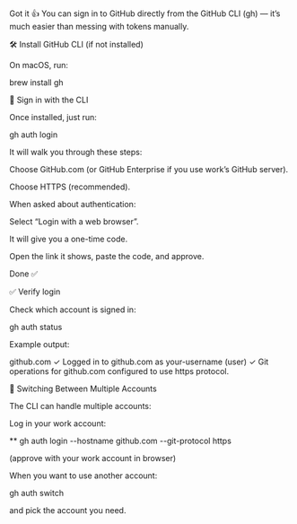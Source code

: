 Got it 👍 You can sign in to GitHub directly from the GitHub CLI (gh) — it’s much easier than messing with tokens manually.

🛠 Install GitHub CLI (if not installed)

On macOS, run:

brew install gh

🔑 Sign in with the CLI

Once installed, just run:

gh auth login

It will walk you through these steps:

Choose GitHub.com (or GitHub Enterprise if you use work’s GitHub server).

Choose HTTPS (recommended).

When asked about authentication:

Select “Login with a web browser”.

It will give you a one-time code.

Open the link it shows, paste the code, and approve.

Done ✅

✅ Verify login

Check which account is signed in:

gh auth status

Example output:

github.com
✓ Logged in to github.com as your-username (user)
✓ Git operations for github.com configured to use https protocol.

🔄 Switching Between Multiple Accounts

The CLI can handle multiple accounts:

Log in your work account:

\*\* gh auth login --hostname github.com --git-protocol https

(approve with your work account in browser)

When you want to use another account:

gh auth switch

and pick the account you need.
